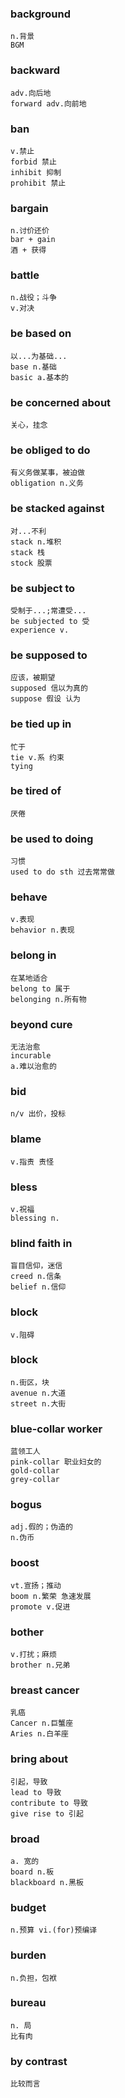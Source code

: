### background
```
n.背景
BGM
```
### backward 
```
adv.向后地
forward adv.向前地
```
### ban
```
v.禁止
forbid 禁止
inhibit 抑制
prohibit 禁止
```
### bargain
```
n.讨价还价
bar + gain
酒 + 获得
```
### battle
```
n.战役；斗争
v.对决
```
### be based on
```
以...为基础...
base n.基础
basic a.基本的
```
### be concerned about
```
关心，挂念
```
### be obliged to do
```
有义务做某事，被迫做
obligation n.义务
```
### be stacked against
```
对...不利
stack n.堆积
stack 栈
stock 股票
```
### be subject to 
```
受制于...;常遭受...
be subjected to 受
experience v.
```
### be supposed to
```
应该，被期望
supposed 信以为真的
suppose 假设 认为
```
### be tied up in
```
忙于
tie v.系 约束
tying
```
### be tired of
```
厌倦
```
### be used to doing
```
习惯
used to do sth 过去常常做
```
### behave
```
v.表现
behavior n.表现
```
### belong in
```
在某地适合
belong to 属于
belonging n.所有物
```
### beyond cure
```
无法治愈
incurable
a.难以治愈的
```
### bid
```
n/v 出价，投标
```
### blame
```
v.指责 责怪
```
### bless
```
v.祝福
blessing n.
```
### blind faith in
```
盲目信仰，迷信
creed n.信条
belief n.信仰
```
### block
```
v.阻碍
```
### block
```
n.街区，块
avenue n.大道
street n.大街
```
### blue-collar worker
```
蓝领工人
pink-collar 职业妇女的
gold-collar
grey-collar

```
### bogus
```
adj.假的；伪造的
n.伪币
```
### boost
```
vt.宣扬；推动
boom n.繁荣 急速发展
promote v.促进
```
### bother
```
v.打扰；麻烦
brother n.兄弟
```
### breast cancer
```
乳癌
Cancer n.巨蟹座
Aries n.白羊座
```
### bring about
```
引起，导致
lead to 导致
contribute to 导致
give rise to 引起
```
### broad
```
a. 宽的
board n.板
blackboard n.黑板
```
### budget
```
n.预算 vi.(for)预编译
```
### burden
```
n.负担，包袱
```
### bureau
```
n. 局
比有肉
```
### by contrast
```
比较而言
```